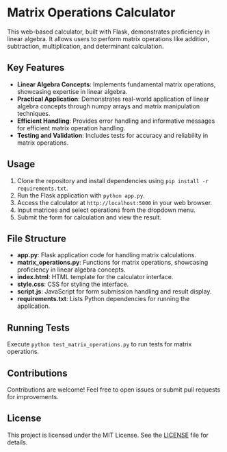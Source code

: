 # Matrix Operations Calculator

This web-based calculator, built with Flask, demonstrates proficiency in linear algebra. It allows users to perform matrix operations like addition, subtraction, multiplication, and determinant calculation.

## Key Features

- **Linear Algebra Concepts**: Implements fundamental matrix operations, showcasing expertise in linear algebra.
- **Practical Application**: Demonstrates real-world application of linear algebra concepts through numpy arrays and matrix manipulation techniques.
- **Efficient Handling**: Provides error handling and informative messages for efficient matrix operation handling.
- **Testing and Validation**: Includes tests for accuracy and reliability in matrix operations.

## Usage

1. Clone the repository and install dependencies using `pip install -r requirements.txt`.
2. Run the Flask application with `python app.py`.
3. Access the calculator at `http://localhost:5000` in your web browser.
4. Input matrices and select operations from the dropdown menu.
5. Submit the form for calculation and view the result.

## File Structure

- **app.py**: Flask application code for handling matrix calculations.
- **matrix_operations.py**: Functions for matrix operations, showcasing proficiency in linear algebra concepts.
- **index.html**: HTML template for the calculator interface.
- **style.css**: CSS for styling the interface.
- **script.js**: JavaScript for form submission handling and result display.
- **requirements.txt**: Lists Python dependencies for running the application.

## Running Tests

Execute `python test_matrix_operations.py` to run tests for matrix operations.

## Contributions

Contributions are welcome! Feel free to open issues or submit pull requests for improvements.

## License

This project is licensed under the MIT License. See the [LICENSE](LICENSE) file for details.
